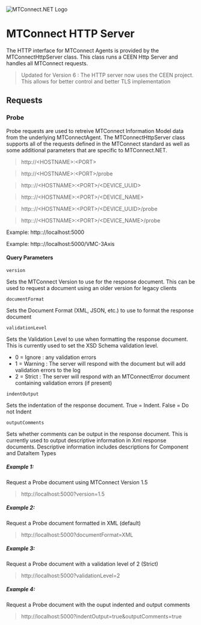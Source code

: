 ![MTConnect.NET Logo](https://raw.githubusercontent.com/TrakHound/MTConnect.NET/dev/img/mtconnect-net-03-md.png) 

# MTConnect HTTP Server
The HTTP interface for MTConnect Agents is provided by the MTConnectHttpServer class. This class runs a CEEN Http Server and handles all MTConnect requests.

> Updated for Version 6 : The HTTP server now uses the CEEN project. This allows for better control and better TLS implementation

## Requests

### Probe
Probe requests are used to retreive MTConnect Information Model data from the underlying MTConnectAgent. The MTConnectHttpServer class supports all of the requests defined in the MTConnect standard as well as some additional parameters that are specific to MTConnect.NET.

> http<nolink>://\<HOSTNAME>:\<PORT>
  
> http<nolink>://\<HOSTNAME>:\<PORT>/probe
  
> http:<nolink>://\<HOSTNAME>:\<PORT>/\<DEVICE_UUID>
  
> http:<nolink>://\<HOSTNAME>:\<PORT>/\<DEVICE_NAME>
  
> http:<nolink>://\<HOSTNAME>:\<PORT>/\<DEVICE_UUID>/probe
  
> http:<nolink>://\<HOSTNAME>:\<PORT>/\<DEVICE_NAME>/probe

Example: http:<nolink>://localhost:5000
  
Example: http:<nolink>://localhost:5000/VMC-3Axis

#### Query Parameters

`version`

Sets the MTConnect Version to use for the response document. This can be used to request a document using an older version for legacy clients

`documentFormat`

Sets the Document Format (XML, JSON, etc.) to use to format the response document

`validationLevel`

Sets the Validation Level to use when formatting the response document. This is currently used to set the XSD Schema validation level. 
- 0 = Ignore : any validation errors
- 1 = Warning : The server will respond with the document but will add validation errors to the log
- 2 = Strict : The server will respond with an MTConnectError document containing validation errors (if present)

`indentOutput`

Sets the indentation of the response document. True = Indent. False = Do not Indent

`outputComments`

Sets whether comments can be output in the response document. This is currently used to output descriptive information in Xml response documents. Descriptive information includes descriptions for Component and DataItem Types

##### Example 1:
Request a Probe document using MTConnect Version 1.5

> http<nolink>://localhost:5000?version=1.5

##### Example 2:
Request a Probe document formatted in XML (default)
> http<nolink>://localhost:5000?documentFormat=XML

##### Example 3:
Request a Probe document with a validation level of 2 (Strict)
> http<nolink>://localhost:5000?validationLevel=2

##### Example 4:
Request a Probe document with the ouput indented and output comments
> http<nolink>://localhost:5000?indentOutput=true&outputComments=true
